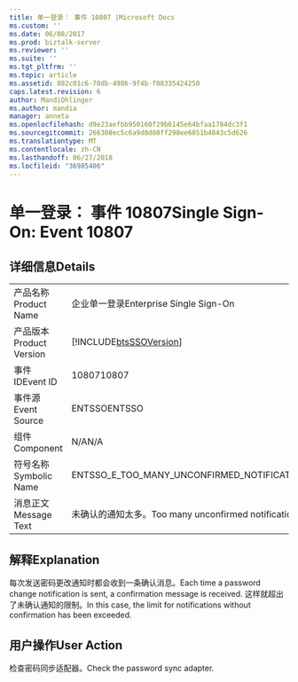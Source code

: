 ```yaml
---
title: 单一登录： 事件 10807 |Microsoft Docs
ms.custom: ''
ms.date: 06/08/2017
ms.prod: biztalk-server
ms.reviewer: ''
ms.suite: ''
ms.tgt_pltfrm: ''
ms.topic: article
ms.assetid: 882c01c6-70db-4986-9f4b-f08335424250
caps.latest.revision: 6
author: MandiOhlinger
ms.author: mandia
manager: anneta
ms.openlocfilehash: d9e23aefbb950160f29b6145e64bfaa1784dc3f1
ms.sourcegitcommit: 266308ec5c6a9d8d80ff298ee6051b4843c5d626
ms.translationtype: MT
ms.contentlocale: zh-CN
ms.lasthandoff: 06/27/2018
ms.locfileid: "36985406"
---
```

# <a name="single-sign-on-event-10807"></a><span data-ttu-id="8b876-102">单一登录： 事件 10807</span><span class="sxs-lookup"><span data-stu-id="8b876-102">Single Sign-On: Event 10807</span></span>
## <a name="details"></a><span data-ttu-id="8b876-103">详细信息</span><span class="sxs-lookup"><span data-stu-id="8b876-103">Details</span></span>  
  
|                 |                                                            |
|-----------------|------------------------------------------------------------|
|  <span data-ttu-id="8b876-104">产品名称</span><span class="sxs-lookup"><span data-stu-id="8b876-104">Product Name</span></span>   |                 <span data-ttu-id="8b876-105">企业单一登录</span><span class="sxs-lookup"><span data-stu-id="8b876-105">Enterprise Single Sign-On</span></span>                  |
| <span data-ttu-id="8b876-106">产品版本</span><span class="sxs-lookup"><span data-stu-id="8b876-106">Product Version</span></span> | [!INCLUDE[btsSSOVersion](../includes/btsssoversion-md.md)] |
|    <span data-ttu-id="8b876-107">事件 ID</span><span class="sxs-lookup"><span data-stu-id="8b876-107">Event ID</span></span>     |                           <span data-ttu-id="8b876-108">10807</span><span class="sxs-lookup"><span data-stu-id="8b876-108">10807</span></span>                            |
|  <span data-ttu-id="8b876-109">事件源</span><span class="sxs-lookup"><span data-stu-id="8b876-109">Event Source</span></span>   |                           <span data-ttu-id="8b876-110">ENTSSO</span><span class="sxs-lookup"><span data-stu-id="8b876-110">ENTSSO</span></span>                           |
|    <span data-ttu-id="8b876-111">组件</span><span class="sxs-lookup"><span data-stu-id="8b876-111">Component</span></span>    |                            <span data-ttu-id="8b876-112">N/A</span><span class="sxs-lookup"><span data-stu-id="8b876-112">N/A</span></span>                             |
|  <span data-ttu-id="8b876-113">符号名称</span><span class="sxs-lookup"><span data-stu-id="8b876-113">Symbolic Name</span></span>  |        <span data-ttu-id="8b876-114">ENTSSO_E_TOO_MANY_UNCONFIRMED_NOTIFICATIONS</span><span class="sxs-lookup"><span data-stu-id="8b876-114">ENTSSO_E_TOO_MANY_UNCONFIRMED_NOTIFICATIONS</span></span>         |
|  <span data-ttu-id="8b876-115">消息正文</span><span class="sxs-lookup"><span data-stu-id="8b876-115">Message Text</span></span>   |            <span data-ttu-id="8b876-116">未确认的通知太多。</span><span class="sxs-lookup"><span data-stu-id="8b876-116">Too many unconfirmed notifications.</span></span>             |
  
## <a name="explanation"></a><span data-ttu-id="8b876-117">解释</span><span class="sxs-lookup"><span data-stu-id="8b876-117">Explanation</span></span>  
 <span data-ttu-id="8b876-118">每次发送密码更改通知时都会收到一条确认消息。</span><span class="sxs-lookup"><span data-stu-id="8b876-118">Each time a password change notification is sent, a confirmation message is received.</span></span> <span data-ttu-id="8b876-119">这样就超出了未确认通知的限制。</span><span class="sxs-lookup"><span data-stu-id="8b876-119">In this case, the limit for notifications without confirmation has been exceeded.</span></span>  
  
## <a name="user-action"></a><span data-ttu-id="8b876-120">用户操作</span><span class="sxs-lookup"><span data-stu-id="8b876-120">User Action</span></span>  
 <span data-ttu-id="8b876-121">检查密码同步适配器。</span><span class="sxs-lookup"><span data-stu-id="8b876-121">Check the password sync adapter.</span></span>